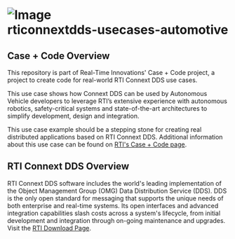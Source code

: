 ![Image](https://www.rti.com/hubfs/RTI_Oct2016/Images/rti-logounit.png)  
rticonnextdds-usecases-automotive
=================================

Case + Code Overview
--------------------

This repository is part of Real-Time Innovations' Case + Code project,
a project to create code for real-world RTI Connext DDS use cases.

This use case shows how Connext DDS can be used by Autonomous Vehicle 
developers to leverage RTI’s extensive experience with autonomous 
robotics, safety-critical systems and state-of-the-art architectures 
to simplify development, design and integration.

This use case example should be a stepping stone for creating real
distributed applications based on RTI Connext DDS. Additional information
about this use case can be found on
[RTI's Case + Code page](https://www.rti.com/resources/usecases/automotive).

RTI Connext DDS Overview
------------------------
RTI Connext DDS software includes the world's leading implementation of the
Object Management Group (OMG) Data Distribution Service (DDS). DDS is the only
open standard for messaging that supports the unique needs of both enterprise
and real-time systems. Its open interfaces and advanced integration
capabilities slash costs across a system's lifecycle, from initial development
and integration through on-going maintenance and upgrades.
Visit the [RTI Download Page](https://www.rti.com/downloads).
